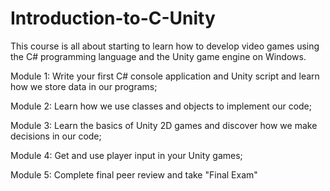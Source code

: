 # Introduction-to-C-Unity
This course is all about starting to learn how to develop video games using the C# programming language and the Unity game engine on Windows.

Module 1: Write your first C# console application and Unity script and learn how we store data in our programs;

Module 2: Learn how we use classes and objects to implement our code;

Module 3: Learn the basics of Unity 2D games and discover how we make decisions in our code;

Module 4: Get and use player input in your Unity games;

Module 5: Complete final peer review and take "Final Exam"

